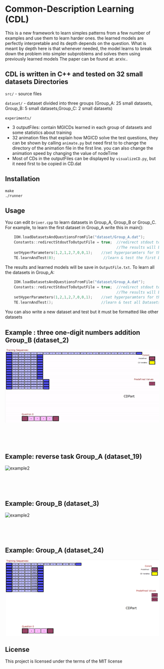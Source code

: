 # Common-Description Learning (CDL)
This is a new framework to learn simples patterns from a few number of examples and use them to learn harder ones. the learned models are perfectly interpretable and its depth depends on the question. What is meant by depth here is that
whenever needed, the model learns to break down the problem into simpler subproblems
and solves them using previously learned models
The paper can be found at: arxiv..   
     
CDL is written in C++ and tested on 32 small datasets
Directories
-----------------------------------
`src/`       - source files

`dataset/`   - dataset divided into three groups (Group_A: 25 small datasets, Group_B: 5 small datasets,Group_C: 2 small datasets)   

`experiments/`   
* 3 outputFiles: contain MGICDs learned in each group of datasets and some statistics about training
* 32 animation files that explain how MGICD solve the test questions, they can be shown by calling `animate.py` but need first to to change the directory of the animation file in the first line. you can also change the animation speed by changing the value of nodeTime
* Most of CDs in the outputFiles can be displayed by `visualizeCD.py`, but it need first to be copied in CD.dat



Installation
---------------------
```
make
./runner
```
Usage
---------------------
You can edit `Driver.cpp` to learn datasets in Group_A, Group_B or Group_C. For example, to learn the first dataset in  Group_A write this in main():
```C++
    IOH.loadDatasetsAndQuestionsFromFile("dataset/Group_A.dat");
    Constants::redirectStdoutToOutputFile = true;  //redirect stdout to OutputFile.txt
                                                   //The results will be saved in OutputFile.txt
    setHyperParameters(1,2,1,2,7,0,0,1);    //set hyperparamters for the 25 dataset in file Group_A.dat
    TE.learnAndTest(0);                      //learn & test the first Dataset in file Group_A.dat
```
The results and learned models will be save in `OutputFile.txt`.
To learn all the datasets in Group_A: 
```cpp
    IOH.loadDatasetsAndQuestionsFromFile("dataset/Group_A.dat");
    Constants::redirectStdoutToOutputFile = true;  //redirect stdout to OutputFile.txt
                                                   //The results will be saved in OutputFile.txt
    setHyperParameters(1,2,1,2,7,0,0,1);    //set hyperparamters for the 25 dataset in file Group_A.dat
    TE.learnAndTest();                      //learn & test all Datasets in file Group_A.dat
```
You can also write a new dataset and test but it must be formatted like other datasets


Example : three one-digit numbers addition Group_B (dataset_2)
---------------------
![example1](GifFiles/Group_B_dataset_2.gif)

<br><br><br>

Example: reverse task Group_A (dataset_19)
---------------------
![example2](GifFiles/Group_A_dataset_19.gif)

<br><br><br>

Example: Group_B (dataset_3)
---------------------
![example2](GifFiles/Group_B_dataset_3.gif)

<br><br><br>

Example: Group_A (dataset_24)
---------------------
![example2](GifFiles/Group_A_dataset_24.gif)

License
---------------------
This project is licensed under the terms of the MIT license
